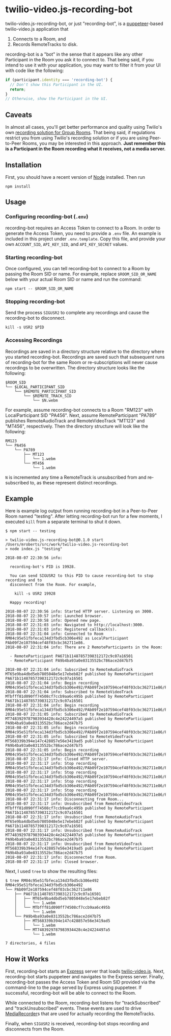twilio-video.js-recording-bot
=============================

twilio-video.js-recording-bot, or just "recording-bot", is a
[puppeteer](https://github.com/GoogleChrome/puppeteer)-based twilio-video.js
application that

1. Connects to a Room, and
2. Records RemoteTracks to disk.

recording-bot is a "bot" in the sense that it appears like any other Participant
in the Room you ask it to connect to. That being said, if you intend to use it
with your application, you may want to filter it from your UI with code like the
following:

```js
if (participant.identity === 'recording-bot') {
  // Don't show this Participant in the UI.
  return;
}
// Otherwise, show the Participant in the UI.
```

Caveats
-------

In almost all cases, you'll get better performance and quality using Twilio's
own [recording solution for Group Rooms](https://www.twilio.com/docs/video/api/recordings-resource).
That being said, if regulations restrict you from using Twilio's recording
solution or if you are using Peer-to-Peer Rooms, you may be interested in this
approach. **Just remember this is a Participant in the Room recording what it receives, not a media server.**

Installation
------------

First, you should have a recent version of [Node](https://nodejs.org/en)
installed. Then run

```
npm install
```

Usage
-----

### Configuring recording-bot (`.env`)

recording-bot requires an Access Token to connect to a Room. In order to
generate the Access Token, you need to provide a `.env` file. An example is
included in this project under `.env.template`. Copy this file, and provide your
own `ACCOUNT_SID`, `API_KEY_SID`, and `API_KEY_SECRET` values.

### Starting recording-bot

Once configured, you can tell recording-bot to connect to a Room by passing the
Room SID or name. For example, replace `$ROOM_SID_OR_NAME` below with your
actual Room SID or name and run the command:

```
npm start -- $ROOM_SID_OR_NAME
```

### Stopping recording-bot

Send the process `SIGUSR2` to complete any recordings and cause the
recording-bot to disconnect.

```
kill -s USR2 $PID
```

### Accessing Recordings

Recordings are saved in a directory structure relative to the directory where
you started recording-bot. Recordings are saved such that subsequent runs of
recording-bot for the same Room or re-subscriptions will never cause recordings
to be overwritten. The directory structure looks like the following:

```
$ROOM_SID
└── $LOCAL_PARTICIPANT_SID
    └── $REMOTE_PARTICIPANT_SID
        └── $REMOTE_TRACK_SID
            └── $N.webm
```

For example, assume recording-bot connects to a Room "RM123" with
LocalParticipant SID "PA456". Next, assume RemoteParticipant "PA789" publishes
RemoteAudioTrack and RemoteVideoTrack "MT123" and "MT456", respectively. Then
the directory structure will look like the following:

```
RM123
└── PA456
    └── PA789
        ├── MT123
        │   └── 1.webm
        └── MT456
            └── 1.webm
```

`N` is incremented any time a RemoteTrack is unsubscribed from and re-subscribed
to, as these represent distinct recordings.

Example
-------

Here is example log output from running recording-bot in a Peer-to-Peer Room
named "testing". After letting recording-bot run for a few moments, I executed
`kill` from a separate terminal to shut it down.

```
$ npm start -- testing

> twilio-video.js-recording-bot@0.1.0 start /Users/mroberts/src/work/twilio-video.js-recording-bot
> node index.js "testing"

2018-08-07 22:30:56 info:

  recording-bot's PID is 19928.

  You can send SIGUSR2 to this PID to cause recording-bot to stop recording and to
  disconnect from the Room. For example,

    kill -s USR2 19928

  Happy recording!

2018-08-07 22:30:56 info: Started HTTP server. Listening on 3000.
2018-08-07 22:30:57 info: Launched browser.
2018-08-07 22:30:58 info: Opened new page.
2018-08-07 22:31:03 info: Navigated to http://localhost:3000.
2018-08-07 22:31:03 info: Registered callback(s).
2018-08-07 22:31:04 info: Connected to Room RM04c95e51fbfeca134d3fbd5cb306e492 as LocalParticipant PAb09f2e107594cef48f03cbc362711e86.
2018-08-07 22:31:04 info: There are 2 RemoteParticipants in the Room:

  - RemoteParticipant PA671b11487857398312172c9c07a16501
  - RemoteParticipant PA9b4ba93a0e8313552bc786ace2d47b75

2018-08-07 22:31:04 info: Subscribed to RemoteAudioTrack MT65e9ba4dbd5eb7805048e5e17ebeb82f published by RemoteParticipant PA671b11487857398312172c9c07a16501
2018-08-07 22:31:04 info: Begin recording RM04c95e51fbfeca134d3fbd5cb306e492/PAb09f2e107594cef48f03cbc362711e86/PA671b11487857398312172c9c07a16501/MT65e9ba4dbd5eb7805048e5e17ebeb82f/1.webm.
2018-08-07 22:31:04 info: Subscribed to RemoteVideoTrack MTbfff81d090ff74508cf7ccb9aa6c495b published by RemoteParticipant PA671b11487857398312172c9c07a16501
2018-08-07 22:31:04 info: Begin recording RM04c95e51fbfeca134d3fbd5cb306e492/PAb09f2e107594cef48f03cbc362711e86/PA671b11487857398312172c9c07a16501/MTbfff81d090ff74508cf7ccb9aa6c495b/1.webm.
2018-08-07 22:31:05 info: Subscribed to RemoteAudioTrack MT7483929787983934428c4e24224497a5 published by RemoteParticipant PA9b4ba93a0e8313552bc786ace2d47b75
2018-08-07 22:31:05 info: Begin recording RM04c95e51fbfeca134d3fbd5cb306e492/PAb09f2e107594cef48f03cbc362711e86/PA9b4ba93a0e8313552bc786ace2d47b75/MT7483929787983934428c4e24224497a5/1.webm.
2018-08-07 22:31:05 info: Subscribed to RemoteVideoTrack MT568339b394e147c428857e56e3419ad5 published by RemoteParticipant PA9b4ba93a0e8313552bc786ace2d47b75
2018-08-07 22:31:05 info: Begin recording RM04c95e51fbfeca134d3fbd5cb306e492/PAb09f2e107594cef48f03cbc362711e86/PA9b4ba93a0e8313552bc786ace2d47b75/MT568339b394e147c428857e56e3419ad5/1.webm.
2018-08-07 22:31:17 info: Closed HTTP server.
2018-08-07 22:31:17 info: Stop recording RM04c95e51fbfeca134d3fbd5cb306e492/PAb09f2e107594cef48f03cbc362711e86/PA671b11487857398312172c9c07a16501/MT65e9ba4dbd5eb7805048e5e17ebeb82f/1.webm.
2018-08-07 22:31:17 info: Stop recording RM04c95e51fbfeca134d3fbd5cb306e492/PAb09f2e107594cef48f03cbc362711e86/PA671b11487857398312172c9c07a16501/MTbfff81d090ff74508cf7ccb9aa6c495b/1.webm.
2018-08-07 22:31:17 info: Stop recording RM04c95e51fbfeca134d3fbd5cb306e492/PAb09f2e107594cef48f03cbc362711e86/PA9b4ba93a0e8313552bc786ace2d47b75/MT7483929787983934428c4e24224497a5/1.webm.
2018-08-07 22:31:17 info: Stop recording RM04c95e51fbfeca134d3fbd5cb306e492/PAb09f2e107594cef48f03cbc362711e86/PA9b4ba93a0e8313552bc786ace2d47b75/MT568339b394e147c428857e56e3419ad5/1.webm.
2018-08-07 22:31:17 info: Disconnecting from Room...
2018-08-07 22:31:17 info: Unsubscribed from RemoteVideoTrack MTbfff81d090ff74508cf7ccb9aa6c495b published by RemoteParticipant PA671b11487857398312172c9c07a16501
2018-08-07 22:31:17 info: Unsubscribed from RemoteAudioTrack MT65e9ba4dbd5eb7805048e5e17ebeb82f published by RemoteParticipant PA671b11487857398312172c9c07a16501
2018-08-07 22:31:17 info: Unsubscribed from RemoteAudioTrack MT7483929787983934428c4e24224497a5 published by RemoteParticipant PA9b4ba93a0e8313552bc786ace2d47b75
2018-08-07 22:31:17 info: Unsubscribed from RemoteVideoTrack MT568339b394e147c428857e56e3419ad5 published by RemoteParticipant PA9b4ba93a0e8313552bc786ace2d47b75
2018-08-07 22:31:17 info: Disconnected from Room.
2018-08-07 22:31:17 info: Closed browser.
```

Next, I used `tree` to show the resulting files:

```
$ tree RM04c95e51fbfeca134d3fbd5cb306e492
RM04c95e51fbfeca134d3fbd5cb306e492
└── PAb09f2e107594cef48f03cbc362711e86
    ├── PA671b11487857398312172c9c07a16501
    │   ├── MT65e9ba4dbd5eb7805048e5e17ebeb82f
    │   │   └── 1.webm
    │   └── MTbfff81d090ff74508cf7ccb9aa6c495b
    │       └── 1.webm
    └── PA9b4ba93a0e8313552bc786ace2d47b75
        ├── MT568339b394e147c428857e56e3419ad5
        │   └── 1.webm
        └── MT7483929787983934428c4e24224497a5
            └── 1.webm

7 directories, 4 files
```

How it Works
------------

First, recording-bot starts an [Express](https://expressjs.com/) server that
loads [twilio-video.js](http://github.com/twilio/twilio-video.js). Next,
recording-bot starts puppeteer and navigates to the Express server. Finally,
recording-bot passes the Access Token and Room SID provided via the command-line
to the page served by Express using puppeteer. If successful, recording-bot will
be able to connect to the Room.

While connected to the Room, recording-bot listens for "trackSubscribed" and
"trackUnsubscribed" events. These events are used to drive
[MediaRecorder](https://developer.mozilla.org/en-US/docs/Web/API/MediaRecorder)s
that are used for actually recording the RemoteTracks.

Finally, when `SIGUSR2` is received, recording-bot stops recording and
disconnects from the Room.
